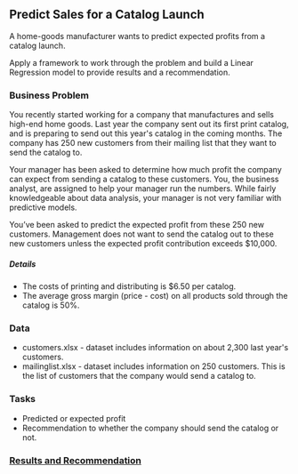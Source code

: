 ## Predict Sales for a Catalog Launch

A home-goods manufacturer wants to predict expected profits from a catalog launch.

Apply a framework to work through the problem and build a Linear
Regression model to provide results and a recommendation.

### Business Problem

You recently started working for a company that manufactures and sells high-end home goods. Last year the company sent out its first print catalog, and is preparing to send out this year's catalog in the coming months. The company has 250 new customers from their mailing list that they want to send the catalog to.

Your manager has been asked to determine how much profit the company can expect from sending a catalog to these customers. You, the business analyst, are assigned to help your manager run the numbers. While fairly knowledgeable about data analysis, your manager is not very familiar with predictive models.

You’ve been asked to predict the expected profit from these 250 new customers. Management does not want to send the catalog out to these new customers unless the expected profit contribution exceeds $10,000.

##### Details
- The costs of printing and distributing is $6.50 per catalog.
- The average gross margin (price - cost) on all products sold through the catalog is 50%.

### Data
- customers.xlsx - dataset includes information on about 2,300 last year's customers.
- mailinglist.xlsx - dataset includes information on 250 customers. This is the list of customers that the company would send a catalog to.

### Tasks
- Predicted or expected profit
- Recommendation to whether the company should send the catalog or not.

### <a href="https://github.com/ayumiohashi/udacity-business-analyst/blob/master/01-predict-sales-for-a-catelog-launch/results-and-recommendation.pdf">Results and Recommendation</a>
